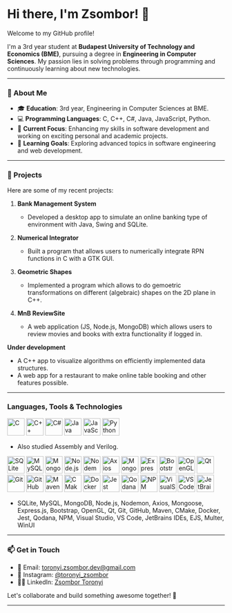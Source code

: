 # Hi there, I'm Zsombor! 👋

Welcome to my GitHub profile! 

I'm a 3rd year student at **Budapest University of Technology and Economics (BME)**, pursuing a degree in **Engineering in Computer Sciences**. My passion lies in solving problems through programming and continuously learning about new technologies.

---

### 🚀 About Me

- 🎓 **Education**: 3rd year, Engineering in Computer Sciences at BME.
- 💻 **Programming Languages**: C, C++, C#, Java, JavaScript, Python.
- 🔭 **Current Focus**: Enhancing my skills in software development and working on exciting personal and academic projects.
- 🌱 **Learning Goals**: Exploring advanced topics in software engineering and web development.

---

### 🌟 Projects

Here are some of my recent projects:

1. **Bank Management System**
   - Developed a desktop app to simulate an online banking type of environment with Java, Swing and SQLite.

2. **Numerical Integrator**
   - Built a program that allows users to numerically integrate RPN functions in C with a GTK GUI.

3. **Geometric Shapes**
   -  Implemented a program which allows to do gemoetric transformations on different (algebraic) shapes on the 2D plane in C++.

4. **MnB ReviewSite**
   - A web application (JS, Node.js, MongoDB) which allows users to review movies and books with extra functionality if logged in.

**Under development**
   - A C++ app to visualize algorithms on efficiently implemented data structures.
   - A web app for a restaurant to make online table booking and other features possible.

---

### Languages, Tools & Technologies

  <p align="left">
     <img src="https://cdn.jsdelivr.net/gh/devicons/devicon/icons/c/c-original.svg" width="40" height="40" alt="C"/>
     <img src="https://cdn.jsdelivr.net/gh/devicons/devicon/icons/cplusplus/cplusplus-original.svg" width="40" height="40" alt="C++"/>
     <img src="https://cdn.jsdelivr.net/gh/devicons/devicon/icons/csharp/csharp-original.svg" width="40" height="40" alt="C#"/>
     <img src="https://cdn.jsdelivr.net/gh/devicons/devicon/icons/java/java-original.svg" width="40" height="40" alt="Java"/>
     <img src="https://cdn.jsdelivr.net/gh/devicons/devicon/icons/javascript/javascript-original.svg" width="40" height="40" alt="JavaScript"/>
     <img src="https://cdn.jsdelivr.net/gh/devicons/devicon/icons/python/python-original.svg" width="40" height="40" alt="Python"/>
  </p>

  - Also studied Assembly and Verilog.

  <p align="left">
    <img src="https://cdn.jsdelivr.net/gh/devicons/devicon/icons/sqlite/sqlite-original.svg" width="40" height="40" alt="SQLite"/>
    <img src="https://cdn.jsdelivr.net/gh/devicons/devicon/icons/mysql/mysql-original.svg" width="40" height="40" alt="MySQL"/>
    <img src="https://cdn.jsdelivr.net/gh/devicons/devicon/icons/mongodb/mongodb-original.svg" width="40" height="40" alt="MongoDB"/>
    <img src="https://cdn.jsdelivr.net/gh/devicons/devicon/icons/nodejs/nodejs-original.svg" width="40" height="40" alt="Node.js"/>
    <img src="https://cdn.jsdelivr.net/gh/devicons/devicon/icons/nodemon/nodemon-original.svg" width="40" height="40" alt="Nodemon"/>
    <img src="https://cdn.jsdelivr.net/gh/devicons/devicon/icons/axios/axios-plain.svg" width="40" height="40" alt="Axios"/> 
    <img src="https://cdn.jsdelivr.net/gh/devicons/devicon/icons/mongoose/mongoose-original-wordmark.svg" width="40" height="40" alt="Mongoose"/>
    <img src="https://cdn.jsdelivr.net/gh/devicons/devicon/icons/express/express-original.svg" width="40" height="40" alt="Express.js"/>
    <img src="https://cdn.jsdelivr.net/gh/devicons/devicon/icons/bootstrap/bootstrap-original.svg" width="40" height="40" alt="Bootstrap"/>
    <img src="https://cdn.jsdelivr.net/gh/devicons/devicon/icons/opengl/opengl-original.svg" width="40" height="40" alt="OpenGL"/>
    <img src="https://cdn.jsdelivr.net/gh/devicons/devicon/icons/qt/qt-original.svg" width="40" height="40" alt="Qt"/>
    <img src="https://cdn.jsdelivr.net/gh/devicons/devicon/icons/git/git-original.svg" width="40" height="40" alt="Git"/>
    <img src="https://cdn.jsdelivr.net/gh/devicons/devicon/icons/github/github-original.svg" width="40" height="40" alt="GitHub"/> 
    <img src="https://cdn.jsdelivr.net/gh/devicons/devicon/icons/maven/maven-original.svg" width="40" height="40" alt="Maven"/>
    <img src="https://cdn.jsdelivr.net/gh/devicons/devicon/icons/cmake/cmake-original.svg" width="40" height="40" alt="CMake"/>
    <img src="https://cdn.jsdelivr.net/gh/devicons/devicon/icons/docker/docker-original.svg" width="40" height="40" alt="Docker"/>
    <img src="https://cdn.jsdelivr.net/gh/devicons/devicon/icons/jest/jest-plain.svg" width="40" height="40" alt="Jest"/>
    <img src="https://cdn.jsdelivr.net/gh/devicons/devicon/icons/qodana/qodana-original.svg" width="40" height="40" alt="Qodana"/> 
    <img src="https://cdn.jsdelivr.net/gh/devicons/devicon/icons/npm/npm-original.svg" width="40" height="40" alt="NPM"/>  
    <img src="https://cdn.jsdelivr.net/gh/devicons/devicon/icons/visualstudio/visualstudio-original.svg" width="40" height="40" alt="VisualStudio"/> 
    <img src="https://cdn.jsdelivr.net/gh/devicons/devicon/icons/vscode/vscode-original.svg" width="40" height="40" alt="VSCode"/>
    <img src="https://cdn.jsdelivr.net/gh/devicons/devicon/icons/jetbrains/jetbrains-original.svg" width="40" height="40" alt="JetBrains"/>  
  </p>

  - SQLite, MySQL, MongoDB, Node.js, Nodemon, Axios, Mongoose, Express.js, Bootstrap, OpenGL, Qt, Git, GitHub, Maven, CMake, Docker, Jest, Qodana, NPM, Visual Studio, VS Code, JetBrains IDEs, EJS, Multer, WinUI

---

### 📫 Get in Touch

- 📧 Email: toronyi.zsombor.dev@gmail.com
- 📸 Instagram: [@toronyi_zsombor](https://www.instagram.com/toronyi_zsombor)
- 🧑‍💼 LinkedIn: [Zsombor Toronyi](https://www.linkedin.com/in/zsombor-toronyi-a7927b34a)
  
Let's collaborate and build something awesome together! 🚀

---
